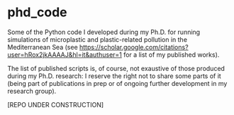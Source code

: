 # phd_code

Some of the Python code I developed during my Ph.D. for running simulations of microplastic and plastic-related pollution in the Mediterranean Sea (see https://scholar.google.com/citations?user=hRox2jkAAAAJ&hl=it&authuser=1 for a list of my published works).

The list of published scripts is, of course, not exaustive of those produced during my Ph.D. research: I reserve the right not to share some parts of it (being part of publications in prep or of ongoing further development in my research group).

[REPO UNDER CONSTRUCTION]

